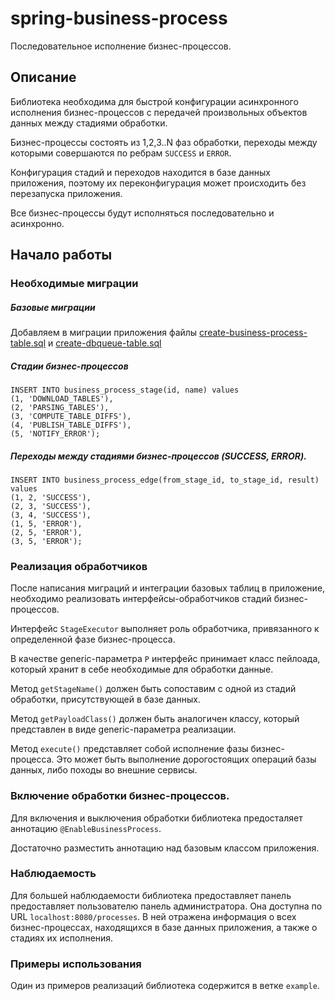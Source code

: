# spring-business-process
Последовательное исполнение бизнес-процессов.

## Описание

Библиотека необходима для быстрой конфигурации асинхронного исполнения бизнес-процессов с передачей произвольных объектов данных между стадиями обработки.

Бизнес-процессы состоять из 1,2,3..N фаз обработки, переходы между которыми совершаются по ребрам `SUCCESS` и `ERROR`.

Конфигурация стадий и переходов находится в базе данных приложения, поэтому их переконфигурация может происходить без перезапуска приложения.

Все бизнес-процессы будут исполняться последовательно и асинхронно.

## Начало работы

### Необходимые миграции

##### Базовые миграции 

Добавляем в миграции приложения файлы [create-business-process-table.sql](src/main/resources/liquibase/migrations/create-business-process-table.sql) и [create-dbqueue-table.sql](src/main/resources/liquibase/migrations/create-dbqueue-table.sql)

##### Стадии бизнес-процессов

```
INSERT INTO business_process_stage(id, name) values
(1, 'DOWNLOAD_TABLES'),
(2, 'PARSING_TABLES'),
(3, 'COMPUTE_TABLE_DIFFS'),
(4, 'PUBLISH_TABLE_DIFFS'),
(5, 'NOTIFY_ERROR');
```

##### Переходы между стадиями бизнес-процессов (SUCCESS, ERROR).
```
INSERT INTO business_process_edge(from_stage_id, to_stage_id, result) values
(1, 2, 'SUCCESS'),
(2, 3, 'SUCCESS'),
(3, 4, 'SUCCESS'),
(1, 5, 'ERROR'),
(2, 5, 'ERROR'),
(3, 5, 'ERROR');
```

### Реализация обработчиков

После написания миграций и интеграции базовых таблиц в приложение, необходимо реализовать интерфейсы-обработчиков стадий бизнес-процессов.

Интерфейс `StageExecutor` выполняет роль обработчика, привязанного к определенной фазе бизнес-процесса.

В качестве generic-параметра `P` интерфейс принимает класс пейлоада, который хранит в себе необходимые для обработки данные.

Метод `getStageName()` должен быть сопоставим с одной из стадий обработки, присутствующей в базе данных.

Метод `getPayloadClass()` должен быть аналогичен классу, который представлен в виде generic-параметра реализации.

Метод `execute()` представляет собой исполнение фазы бизнес-процесса. Это может быть выполнение дорогостоящих операций базы данных, либо походы во внешние сервисы.


### Включение обработки бизнес-процессов.

Для включения и выключения обработки библиотека предосталяет аннотацию `@EnableBusinessProcess`.

Достаточно разместить аннотацию над базовым классом приложения.

### Наблюдаемость

Для большей наблюдаемости библиотека предоставляет панель предоставляет пользователю панель администратора.
Она доступна по URL `localhost:8080/processes`. В ней отражена информация о всех бизнес-процессах, находящихся в базе данных приложения, а также о стадиях их исполнения.


### Примеры использования

Один из примеров реализаций библиотека содержится в ветке `example`.
